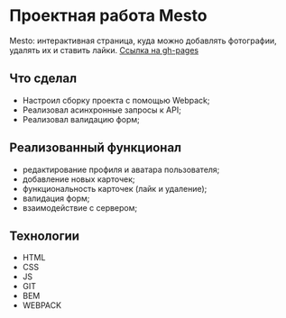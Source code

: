 # Проектная работа Mesto

Mesto: интерактивная страница, куда можно добавлять фотографии, удалять их и ставить лайки.
[Ссылка на gh-pages](https://emoplaya.github.io/mesto-project-ff/)

## Что сделал

- Настроил сборку проекта с помощью Webpack;
- Реализовал асинхронные запросы к API;
- Реализовал валидацию форм;

## Реализованный функционал

- редактирование профиля и аватара пользователя;
- добавление новых карточек;
- функциональность карточек (лайк и удаление);
- валидация форм;
- взаимодействие с сервером;

## Технологии

- HTML
- CSS
- JS
- GIT
- BEM
- WEBPACK
